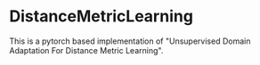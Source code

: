 # DistanceMetricLearning
This is a pytorch based implementation of "Unsupervised Domain Adaptation For Distance Metric Learning".
